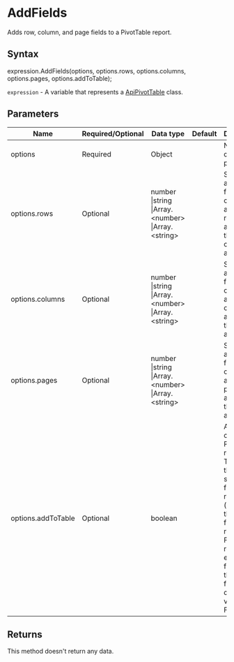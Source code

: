 # AddFields

Adds row, column, and page fields to a PivotTable report.

## Syntax

expression.AddFields(options, options.rows, options.columns, options.pages, options.addToTable);

`expression` - A variable that represents a [ApiPivotTable](../ApiPivotTable.md) class.

## Parameters

| **Name** | **Required/Optional** | **Data type** | **Default** | **Description** |
| ------------- | ------------- | ------------- | ------------- | ------------- |
| options | Required | Object |  | No description provided. |
| options.rows | Optional | number &#124;string &#124;Array.&lt;number&gt; &#124;Array.&lt;string&gt; |  | Specifies an array of field names or ids to be added as rows or added to the category axis. |
| options.columns | Optional | number &#124;string &#124;Array.&lt;number&gt; &#124;Array.&lt;string&gt; |  | Specifies an array of field names or ids to be added as columns or added to the series axis. |
| options.pages | Optional | number &#124;string &#124;Array.&lt;number&gt; &#124;Array.&lt;string&gt; |  | Specifies an array of field names or ids to be added as pages or added to the page area. |
| options.addToTable | Optional | boolean |  | Applies only to PivotTable reports. True to add the specified fields to the report (none of the existing fields are replaced). False to replace existing fields with the new fields. The default value is False. |

## Returns

This method doesn't return any data.